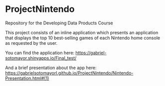 # ProjectNintendo
Repository for the Developing Data Products Course

This project consists of an inline application which presents an application that displays the top 10 best-selling games of each Nintendo home console as requested by the user.

You can find the application here: https://gabriel-sotomayor.shinyapps.io/Final_test/ 

And a brief presentation about the app here: https://gabrielsotomayorl.github.io/ProjectNintendo/Nintendo-Presentation.html#(1) 
